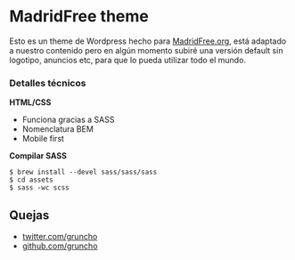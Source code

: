 # MadridFree theme

Esto es un theme de Wordpress hecho para [MadridFree.org](http://madridfree.org), está adaptado a nuestro contenido pero en algún momento subiré una versión default sin logotipo, anuncios etc, para que lo pueda utilizar todo el mundo.

### Detalles técnicos

**HTML/CSS**

- Funciona gracias a SASS
- Nomenclatura BEM
- Mobile first

**Compilar SASS**

```
$ brew install --devel sass/sass/sass
$ cd assets
$ sass -wc scss
```

## Quejas

- [twitter.com/gruncho](http://github.com/gruncho)
- [github.com/gruncho](http://twitter.com/gruncho)
